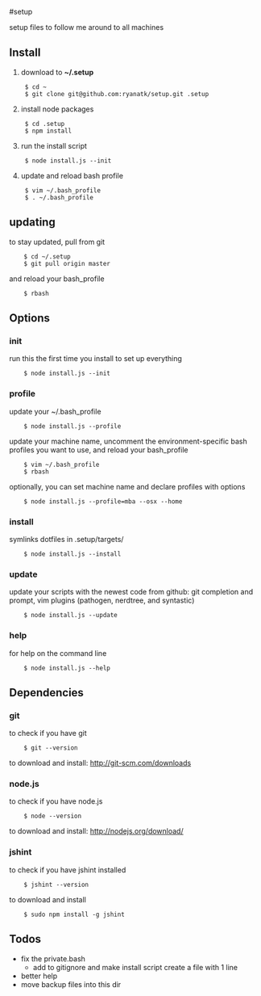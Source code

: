 #setup

setup files to follow me around to all machines

## Install

1. download to **~/.setup**

        $ cd ~
        $ git clone git@github.com:ryanatk/setup.git .setup

1. install node packages

        $ cd .setup
        $ npm install

1. run the install script

        $ node install.js --init
   
1. update and reload bash profile

		$ vim ~/.bash_profile
		$ . ~/.bash_profile
        
## updating

to stay updated, pull from git

		$ cd ~/.setup
		$ git pull origin master
		
and reload your bash_profile

		$ rbash


## Options

### init

run this the first time you install to set up everything

        $ node install.js --init

### profile

update your ~/.bash_profile
        
        $ node install.js --profile
        
update your machine name, uncomment the environment-specific bash profiles you want to use, and reload your bash_profile

		$ vim ~/.bash_profile
		$ rbash
		
optionally, you can set machine name and declare profiles with options

        $ node install.js --profile=mba --osx --home
		
### install

symlinks dotfiles in .setup/targets/

        $ node install.js --install

### update

update your scripts with the newest code from github: git completion and prompt, vim plugins (pathogen, nerdtree, and syntastic)
		
		$ node install.js --update
		

### help

for help on the command line

		$ node install.js --help
		
		
## Dependencies

### git

to check if you have git

        $ git --version

to download and install: <http://git-scm.com/downloads>

### node.js

to check if you have node.js

        $ node --version
        
to download and install: <http://nodejs.org/download/>

### jshint

to check if you have jshint installed

        $ jshint --version
        
to download and install

        $ sudo npm install -g jshint
        
       

## Todos

- fix the private.bash
    - add to gitignore and make install script create a file with 1 line
- better help
- move backup files into this dir
